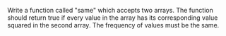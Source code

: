 Write a function called "same" which accepts two arrays.
The function should return true if every value in the array has its corresponding value squared in the second array. 
The frequency of values must be the same.
